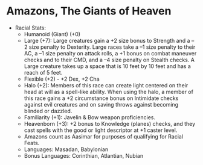 # Amazons, The Giants of Heaven


 * Racial Stats:
	* Humanoid (Giant) (+0)
	* Large (+7): Large creatures gain a +2 size bonus to Strength and a –2 size penalty to Dexterity. Large races take a –1 size penalty to their AC, a –1 size penalty on attack rolls, a +1 bonus on combat maneuver checks and to their CMD, and a –4 size penalty on Stealth checks. A Large creature takes up a space that is 10 feet by 10 feet and has a reach of 5 feet.
	* Flexible (+2) - +2 Dex, +2 Cha
	* Halo (+2): Members of this race can create light centered on their head at will as a spell-like ability. When using the halo, a member of this race gains a +2 circumstance bonus on Intimidate checks against evil creatures and on saving throws against becoming blinded or dazzled.
	* Familiarity (+1): Javelin & Bow weapon proficiencies.
	* Heavenborn (+3): +2 bonus to Knowledge (planes) checks, and they cast spells with the good or light descriptor at +1 caster level.
	* Amazons count as Aasimar for purposes of qualifying for Racial Feats.
	* Languages: Masadan, Babylonian
	* Bonus Languages: Corinthian, Atlantian, Nubian

